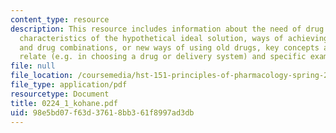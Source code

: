 ```yaml
---
content_type: resource
description: This resource includes information about the need of drug development,
  characteristics of the hypothetical ideal solution, ways of achieving, new drugs
  and drug combinations, or new ways of using old drugs, key concepts and how they
  relate (e.g. in choosing a drug or delivery system) and specific examples.
file: null
file_location: /coursemedia/hst-151-principles-of-pharmacology-spring-2005/98e5bd07f63d37618bb361f8997ad3db_0224_1_kohane.pdf
file_type: application/pdf
resourcetype: Document
title: 0224_1_kohane.pdf
uid: 98e5bd07-f63d-3761-8bb3-61f8997ad3db
---
```

